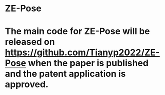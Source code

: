 # ZE-Pose
# The main code for ZE-Pose will be released on https://github.com/Tianyp2022/ZE-Pose when the paper is published and the patent application is approved.
